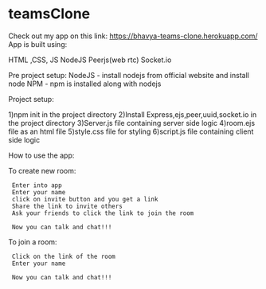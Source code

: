 # teamsClone


Check out my app on this link:       https://bhavya-teams-clone.herokuapp.com/ 
App is built using:

  HTML ,CSS, JS
  NodeJS
  Peerjs(web rtc)
  Socket.io

Pre project setup:
  NodeJS - install nodejs from official website and install node
  NPM  - npm is installed along with nodejs

Project setup:

  1)npm init in the project directory 
  2)Install Express,ejs,peer,uuid,socket.io in the project directory
  3)Server.js file containing server side logic
  4)room.ejs file as an html file
  5)style.css file for styling
  6)script.js file containing client side logic

How to use the app:

   To create new room:
   
     Enter into app
     Enter your name
     click on invite button and you get a link
     Share the link to invite others
     Ask your friends to click the link to join the room
     
     Now you can talk and chat!!!
     
   To join a room:
   
     Click on the link of the room
     Enter your name
     
     Now you can talk and chat!!!


